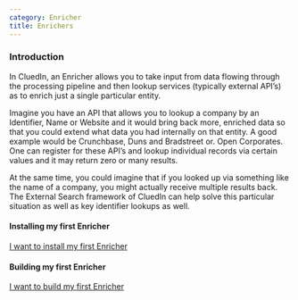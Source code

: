 ```yaml
---
category: Enricher
title: Enrichers
---
```


### Introduction

In CluedIn, an Enricher allows you to take input from data flowing through the processing pipeline and then lookup services (typically external API’s) as to enrich just a single particular entity. 

Imagine you have an API that allows you to lookup a company by an Identifier, Name or Website and it would bring back more, enriched data so that you could extend what data you had internally on that entity. A good example would be Crunchbase, Duns and Bradstreet or. Open Corporates. One can register for these API’s and lookup individual records via certain values and it may return zero or many results. 

At the same time, you could imagine that if you looked up via something like the name of a company, you might actually receive multiple results back. The External Search framework of CluedIn can help solve this particular situation as well as key identifier lookups as well. 

#### Installing my first Enricher

[I want to install my first Enricher](/docs/1.5-ExternalSearch/install-externalsearchprovider.html)

#### Building my first Enricher

[I want to build my first Enricher](/docs/1.5-ExternalSearch/build-externalsearchprovider.html)